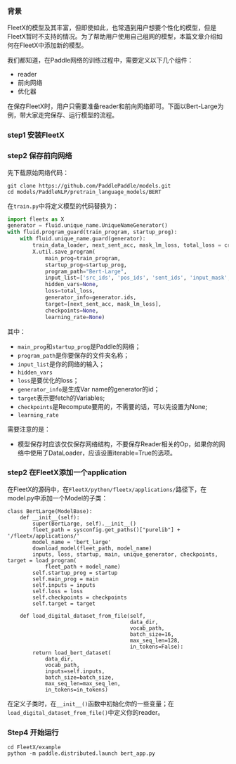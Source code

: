 ### 背景

FleetX的模型及其丰富，但即使如此，也常遇到用户想要个性化的模型，但是FleetX暂时不支持的情况。为了帮助用户使用自己组网的模型，本篇文章介绍如何在FleetX中添加新的模型。

我们都知道，在Paddle网络的训练过程中，需要定义以下几个组件：

- reader
- 前向网络
- 优化器

在保存FleetX时，用户只需要准备reader和前向网络即可。下面以Bert-Large为例，带大家走完保存、运行模型的流程。

### step1 安装FleetX

### step2 保存前向网络

先下载原始网络代码：
```
git clone https://github.com/PaddlePaddle/models.git
cd models/PaddleNLP/pretrain_language_models/BERT
```

在`train.py`中将定义模型的代码替换为：

```python
import fleetx as X
generator = fluid.unique_name.UniqueNameGenerator()
with fluid.program_guard(train_program, startup_prog):
    with fluid.unique_name.guard(generator):
        train_data_loader, next_sent_acc, mask_lm_loss, total_loss = create_model(bert_config=bert_config)
        X.util.save_program(
            main_prog=train_program,
            startup_prog=startup_prog,
            program_path="Bert-Large",
            input_list=['src_ids', 'pos_ids', 'sent_ids', 'input_mask', 'mask_label', 'mask_pos', 'labels'],
            hidden_vars=None,
            loss=total_loss,
            generator_info=generator.ids,
            target=[next_sent_acc, mask_lm_loss],
            checkpoints=None,
            learning_rate=None)
```

其中：
- `main_prog`和`startup_prog`是Paddle的网络；
- `program_path`是你要保存的文件夹名称；
- `input_list`是你的网络的输入；
- `hidden_vars`
- `loss`是要优化的loss；
- `generator_info`是生成Var name的generator的id；
- `target`表示要fetch的Variables;
- `checkpoints`是Recompute要用的，不需要的话，可以先设置为None;
- `learning_rate`

需要注意的是：
- 模型保存时应该仅仅保存网络结构，不要保存Reader相关的Op，如果你的网络中使用了DataLoader，应该设置iterable=True的选项。

### step2 在FleetX添加一个application

在FleetX的源码中，在`FleetX/python/fleetx/applications/`路径下，在model.py中添加一个Model的子类：

```
class BertLarge(ModelBase):
    def __init__(self):
        super(BertLarge, self).__init__()
        fleet_path = sysconfig.get_paths()["purelib"] + '/fleetx/applications/'
        model_name = 'bert_large'
        download_model(fleet_path, model_name)
        inputs, loss, startup, main, unique_generator, checkpoints, target = load_program(
            fleet_path + model_name)
        self.startup_prog = startup
        self.main_prog = main
        self.inputs = inputs
        self.loss = loss
        self.checkpoints = checkpoints
        self.target = target

    def load_digital_dataset_from_file(self,
                                       data_dir,
                                       vocab_path,
                                       batch_size=16,
                                       max_seq_len=128,
                                       in_tokens=False):
        return load_bert_dataset(
            data_dir,
            vocab_path,
            inputs=self.inputs,
            batch_size=batch_size,
            max_seq_len=max_seq_len,
            in_tokens=in_tokens)
```

在定义子类时，在`__init__()`函数中初始化你的一些变量；在`load_digital_dataset_from_file()`中定义你的reader。

### Step4 开始运行

```
cd FleetX/example
python -m paddle.distributed.launch bert_app.py
```
